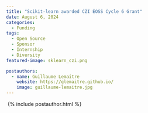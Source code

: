 ```yaml
---
title: "Scikit-learn awarded CZI EOSS Cycle 6 Grant"
date: August 6, 2024
categories:
  - Funding
tags:
  - Open Source
  - Sponsor
  - Internship
  - Diversity
featured-image: sklearn_czi.png

postauthors:
  - name: Guillaume Lemaitre
    website: https://glemaitre.github.io/
    image: guillaume-lemaitre.jpg
---
```

<div>
  <img src="/assets/images/posts_images/{{ page.featured-image }}" alt="">
  {% include postauthor.html %}
</div>